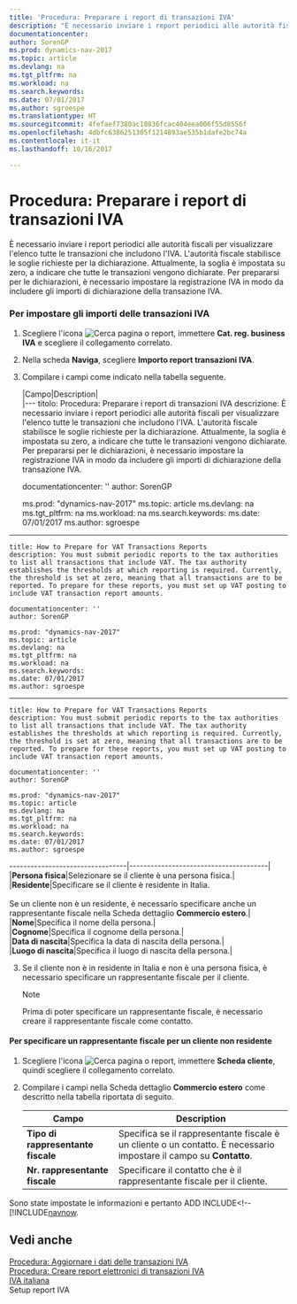 ```yaml
---
title: 'Procedura: Preparare i report di transazioni IVA'
description: "È necessario inviare i report periodici alle autorità fiscali per visualizzare l'elenco tutte le transazioni che includono l'IVA. L'autorità fiscale stabilisce le soglie richieste per la dichiarazione. Attualmente, la soglia è impostata su zero, a indicare che tutte le transazioni vengono dichiarate. Per prepararsi per le dichiarazioni, è necessario impostare la registrazione IVA in modo da includere gli importi di dichiarazione della transazione IVA."
documentationcenter: 
author: SorenGP
ms.prod: dynamics-nav-2017
ms.topic: article
ms.devlang: na
ms.tgt_pltfrm: na
ms.workload: na
ms.search.keywords: 
ms.date: 07/01/2017
ms.author: sgroespe
ms.translationtype: HT
ms.sourcegitcommit: 4fefaef7380ac10836fcac404eea006f55d8556f
ms.openlocfilehash: 4dbfc6386251305f1214893ae535b1dafe2bc74a
ms.contentlocale: it-it
ms.lasthandoff: 10/16/2017

---
```

# <a name="how-to-prepare-for-vat-transactions-reports"></a>Procedura: Preparare i report di transazioni IVA
È necessario inviare i report periodici alle autorità fiscali per visualizzare l'elenco tutte le transazioni che includono l'IVA. L'autorità fiscale stabilisce le soglie richieste per la dichiarazione. Attualmente, la soglia è impostata su zero, a indicare che tutte le transazioni vengono dichiarate. Per prepararsi per le dichiarazioni, è necessario impostare la registrazione IVA in modo da includere gli importi di dichiarazione della transazione IVA.  
  
### <a name="to-set-up-vat-transaction-amounts"></a>Per impostare gli importi delle transazioni IVA  
  
1.  Scegliere l'icona ![Cerca pagina o report](media/ui-search/search_small.png "icona Cerca pagina o report"), immettere **Cat. reg. business IVA** e scegliere il collegamento correlato.  
  
2.  Nella scheda **Naviga**, scegliere **Importo report transazioni IVA**.  
  
3.  Compilare i campi come indicato nella tabella seguente.  
  
    |Campo|Description|  
    |---
    titolo: Procedura: Preparare i report di transazioni IVA descrizione: È necessario inviare i report periodici alle autorità fiscali per visualizzare l'elenco tutte le transazioni che includono l'IVA. L'autorità fiscale stabilisce le soglie richieste per la dichiarazione. Attualmente, la soglia è impostata su zero, a indicare che tutte le transazioni vengono dichiarate. Per prepararsi per le dichiarazioni, è necessario impostare la registrazione IVA in modo da includere gli importi di dichiarazione della transazione IVA.
    
    documentationcenter: '' author: SorenGP

    ms.prod: "dynamics-nav-2017" ms.topic: article ms.devlang: na ms.tgt_pltfrm: na ms.workload: na ms.search.keywords: ms.date: 07/01/2017 ms.author: sgroespe

------
    title: How to Prepare for VAT Transactions Reports 
    description: You must submit periodic reports to the tax authorities to list all transactions that include VAT. The tax authority establishes the thresholds at which reporting is required. Currently, the threshold is set at zero, meaning that all transactions are to be reported. To prepare for these reports, you must set up VAT posting to include VAT transaction report amounts.
    
    documentationcenter: ''
    author: SorenGP

    ms.prod: "dynamics-nav-2017"
    ms.topic: article
    ms.devlang: na
    ms.tgt_pltfrm: na
    ms.workload: na
    ms.search.keywords:
    ms.date: 07/01/2017
    ms.author: sgroespe

------
    title: How to Prepare for VAT Transactions Reports 
    description: You must submit periodic reports to the tax authorities to list all transactions that include VAT. The tax authority establishes the thresholds at which reporting is required. Currently, the threshold is set at zero, meaning that all transactions are to be reported. To prepare for these reports, you must set up VAT posting to include VAT transaction report amounts.
    
    documentationcenter: ''
    author: SorenGP

    ms.prod: "dynamics-nav-2017"
    ms.topic: article
    ms.devlang: na
    ms.tgt_pltfrm: na
    ms.workload: na
    ms.search.keywords:
    ms.date: 07/01/2017
    ms.author: sgroespe

---------------------------------|---------------------------------------|  
    |**Persona fisica**|Selezionare se il cliente è una persona fisica.|  
    |**Residente**|Specificare se il cliente è residente in Italia.<br /><br /> Se un cliente non è un residente, è necessario specificare anche un rappresentante fiscale nella Scheda dettaglio **Commercio estero**.|  
    |**Nome**|Specifica il nome della persona.|  
    |**Cognome**|Specifica il cognome della persona.|  
    |**Data di nascita**|Specifica la data di nascita della persona.|  
    |**Luogo di nascita**|Specifica il luogo di nascita della persona.|  
  
3.  Se il cliente non è in residente in Italia e non è una persona fisica, è necessario specificare un rappresentante fiscale per il cliente.  
  
    > [!NOTE]  
    >  Prima di poter specificare un rappresentante fiscale, è necessario creare il rappresentante fiscale come contatto.  
  
#### <a name="to-specify-a-tax-representative-for-a-non-resident-customer"></a>Per specificare un rappresentante fiscale per un cliente non residente  
  
1.  Scegliere l'icona ![Cerca pagina o report](media/ui-search/search_small.png "icona Cerca pagina o report"), immettere **Scheda cliente**, quindi scegliere il collegamento correlato.  
  
2.  Compilare i campi nella Scheda dettaglio **Commercio estero** come descritto nella tabella riportata di seguito.  
  
    |Campo|Description|  
    |---------------------------------|---------------------------------------|  
    |**Tipo di rappresentante fiscale**|Specifica se il rappresentante fiscale è un cliente o un contatto. È necessario impostare il campo su **Contatto**.|  
    |**Nr. rappresentante fiscale**|Specificare il contatto che è il rappresentante fiscale per il cliente.|  
  
 Sono state impostate le informazioni e pertanto ADD INCLUDE<!--[!INCLUDE[navnow](how-to-create-electronic-vat-transactions-reports.md).  
  
## <a name="see-also"></a>Vedi anche  
 [Procedura: Aggiornare i dati delle transazioni IVA](how-to-update-vat-transactions-data.md)   
 [Procedura: Creare report elettronici di transazioni IVA](how-to-create-electronic-vat-transactions-reports.md)   
 [IVA italiana](italian-vat.md)   
 Setup report IVA

